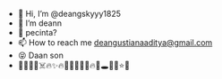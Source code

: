 - 👋 Hi, I’m @deangskyyy1825
- 👀 I’m deann
- 💞️ pecinta?
- 📫 How to reach me deangustianaaditya@gmail.com
- 😝 Daan son
- 🙊👺💥🔥☠️🔥✨🔥💩👾🌟👾🌟🔥🎃🕳️🌝💤⭐👾
<!---
deangskyyy1825/deangskyyy1825 is a ✨ special ✨ repository because its `README.md` (this file) appears on your GitHub profile.
You can click the Preview link to take a look at your changes.
--->
